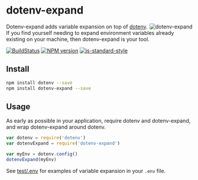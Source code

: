 # dotenv-expand

<img src="https://raw.githubusercontent.com/motdotla/dotenv-expand/master/dotenv-expand.png" alt="dotenv-expand" align="right" />

Dotenv-expand adds variable expansion on top of
[dotenv](http://github.com/motdotla/dotenv). If you find yourself needing to
expand environment variables already existing on your machine, then
dotenv-expand is your tool.

[![BuildStatus](https://img.shields.io/travis/motdotla/dotenv-expand/master.svg?style=flat-square)](https://travis-ci.org/motdotla/dotenv-expand)
[![NPM version](https://img.shields.io/npm/v/dotenv-expand.svg?style=flat-square)](https://www.npmjs.com/package/dotenv-expand)
[![js-standard-style](https://img.shields.io/badge/code%20style-standard-brightgreen.svg?style=flat-square)](https://github.com/feross/standard)

## Install

```bash
npm install dotenv --save
npm install dotenv-expand --save
```

## Usage

As early as possible in your application, require dotenv and dotenv-expand, and
wrap dotenv-expand around dotenv.

```js
var dotenv = require('dotenv')
var dotenvExpand = require('dotenv-expand')

var myEnv = dotenv.config()
dotenvExpand(myEnv)
```

See [test/.env](./test/.env) for examples of variable expansion in your `.env`
file. 

